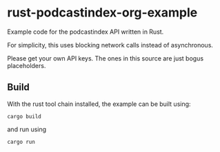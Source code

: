 # rust-podcastindex-org-example
Example code for the podcastindex API written in Rust.

For simplicity, this uses blocking network calls instead of asynchronous.

Please get your own API keys.  The ones in this source are just bogus placeholders.

## Build

With the rust tool chain installed, the example can be built using:

`cargo build`

and run using 

`cargo run`

